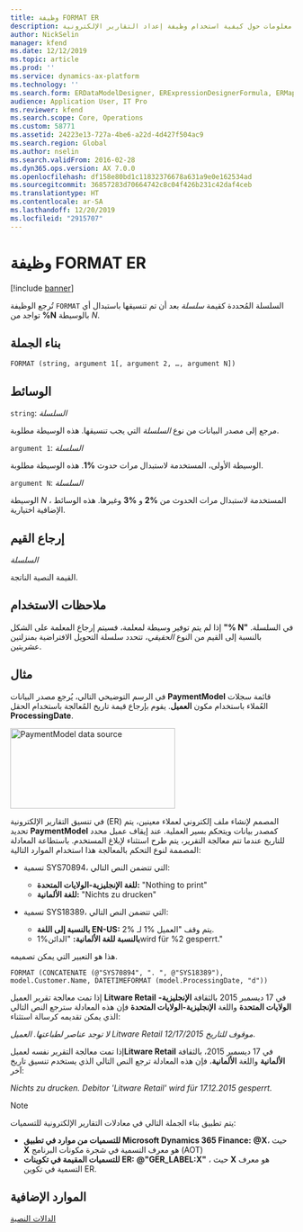 ```yaml
---
title: وظيفة FORMAT ER
description: يوفر هذا الموضوع معلومات حول كيفية استخدام وظيفة إعداد التقارير الإلكترونية FORMAT (ER).
author: NickSelin
manager: kfend
ms.date: 12/12/2019
ms.topic: article
ms.prod: ''
ms.service: dynamics-ax-platform
ms.technology: ''
ms.search.form: ERDataModelDesigner, ERExpressionDesignerFormula, ERMappedFormatDesigner, ERModelMappingDesigner
audience: Application User, IT Pro
ms.reviewer: kfend
ms.search.scope: Core, Operations
ms.custom: 58771
ms.assetid: 24223e13-727a-4be6-a22d-4d427f504ac9
ms.search.region: Global
ms.author: nselin
ms.search.validFrom: 2016-02-28
ms.dyn365.ops.version: AX 7.0.0
ms.openlocfilehash: df158e80bd1c11832376678a631a9e0e162534ad
ms.sourcegitcommit: 36857283d70664742c8c04f426b231c42daf4ceb
ms.translationtype: HT
ms.contentlocale: ar-SA
ms.lasthandoff: 12/20/2019
ms.locfileid: "2915707"
---
```

# <a name="FORMAT">وظيفة FORMAT ER</a>

[!include [banner](../includes/banner.md)]

تُرجع الوظيفة `FORMAT` السلسلة المُحددة كقيمة *سلسلة* بعد أن تم تنسيقها باستبدال أي تواجد من **%N** بالوسيطة *N*.

## <a name="syntax"></a>بناء الجملة

```
FORMAT (string, argument 1[, argument 2, …, argument N])
```

## <a name="arguments"></a>الوسائط

`string`: *السلسلة*

مرجع إلى مصدر البيانات من نوع *السلسلة* التي يجب تنسيقها. هذه الوسيطة مطلوبة.

`argument 1`: *السلسلة*

الوسيطة الأولى، المستخدمة لاستبدال مرات حدوث **%1**. هذه الوسيطة مطلوبة.

`argument N`: *السلسلة*

الوسيطة *N* ، المستخدمة لاستبدال مرات الحدوث من **%2** و **%3** وغيرها. هذه الوسائط الإضافية اختيارية.

## <a name="return-values"></a>إرجاع القيم

*السلسلة*

القيمة النصية الناتجة.

## <a name="usage-notes"></a>ملاحظات الاستخدام

إذا لم يتم توفير وسيطة لمعلمة، فسيتم إرجاع المعلمة على الشكل **"% N"** في السلسلة. بالنسبة إلى القيم من النوع *الحقيقي*، تتحدد سلسلة التحويل الافتراضية بمنزلتين عشريتين.

## <a name="example"></a>مثال

في الرسم التوضيحي التالي، يُرجع مصدر البيانات **PaymentModel** قائمة سجلات العُملاء باستخدام مكون **العميل**. يقوم بإرجاع قيمة تاريخ المُعالجة باستخدام الحقل **ProcessingDate**.

<a href="./media/picture-format-datasource.jpg"><img src="./media/picture-format-datasource.jpg" alt="PaymentModel data source" class="alignnone wp-image-290751 size-full" width="293" height="143" /></a>

في تنسيق التقارير الإلكترونية (ER) المصمم لإنشاء ملف إلكتروني لعملاء معينين، يتم تحديد **PaymentModel** كمصدر بيانات ويتحكم بسير العملية. عند إيقاف عميل محدد للتاريخ عندما تتم معالجة التقرير، يتم طرح استثناء لإبلاغ المستخدم.  باستطاعة المعادلة المصممة لنوع التحكم بالمعالجة هذا استخدام الموارد التالية:

- تسمية SYS70894، التي تتضمن النص التالي:

    - **للغة الإنجليزية-الولايات المتحدة:** "Nothing to print"
    - **للغة الألمانية:** "Nichts zu drucken"

- تسمية SYS18389، التي تتضمن النص التالي:

    - **بالنسبة إلى اللغة EN-US:** يتم وقف "العميل %1 لـ %2.
    - **بالنسبة للغة الألمانية:** "الدائن%1wird für %2 gesperrt." 

هذا هو التعبير التي يمكن تصميمه.

```
FORMAT (CONCATENATE (@"SYS70894", ". ", @"SYS18389"), model.Customer.Name, DATETIMEFORMAT (model.ProcessingDate, "d"))
```

إذا تمت معالجة تقرير العميل **Litware Retail** في 17 ديسمبر 2015 بالثقافة **الإنجليزية-الولايات المتحدة** واللغة **الإنجليزية-الولايات المتحدة** فإن هذه المعادلة سترجع النص التالي الذي يمكن تقديمه كرسالة استثناء:

*لا توجد عناصر لطباعتها. العميل Litware Retail موقوف للتاريخ 12/17/2015‎*.

إذا تمت معالجة التقرير نفسه لعميل**Litware Retail** في 17 ديسمبر 2015، بالثقافة **الألمانية** واللغة **الألمانية**، فإن هذه المعادلة ترجع النص التالي الذي يستخدم تنسيق تاريخ آخر:

*Nichts zu drucken. Debitor 'Litware Retail' wird für 17.12.2015 gesperrt.*

>[!NOTE]
> يتم تطبيق بناء الجملة التالي في معادلات التقارير الإلكترونية للتسميات:
>
> - **للتسميات من موارد في تطبيق Microsoft Dynamics 365 Finance:** **@X**، حيث **X** هو معرف التسمية في شجرة مكونات البرنامج (AOT)
> - **للتسميات المقيمة في تكوينات ER:** **@"GER_LABEL:X"** ، حيث **X** هو معرف التسمية في تكوين ER.

## <a name="additional-resources"></a>الموارد الإضافية

[الدالات النصية](er-functions-category-text.md)
